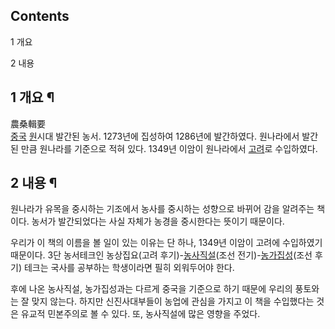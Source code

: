 ## Contents

    

1 개요

2 내용

## 1 개요 ¶

農桑輯要  
[중국](%EC%A4%91%EA%B5%AD.md) [원](%EC%9B%90.md)시대 발간된 농서. 1273년에 집성하여
1286년에 발간하였다. 원나라에서 발간된 만큼 원나라를 기준으로 적혀 있다. 1349년 이암이 원나라에서
[고려](%EA%B3%A0%EB%A0%A4.md)로 수입하였다.

## 2 내용 ¶

원나라가 유목을 중시하는 기조에서 농사를 중시하는 성향으로 바뀌어 감을 알려주는 책이다. 농서가 발간되었다는 사실 자체가 농경을 중시한다는
뜻이기 때문이다.  

  

우리가 이 책의 이름을 볼 일이 있는 이유는 단 하나, 1349년 이암이 고려에 수입하였기 때문이다. 3단 농서테크인 농상집요(고려
후기)-[농사직설](%EB%86%8D%EC%82%AC%EC%A7%81%EC%84%A4.md)(조선
전기)-[농가집성](%EB%86%8D%EA%B0%80%EC%A7%91%EC%84%B1.md)(조선 후기) 테크는 국사를 공부하는
학생이라면 필히 외워두어야 한다.

  

후에 나온 농사직설, 농가집성과는 다르게 중국을 기준으로 하기 때문에 우리의 풍토와는 잘 맞지 않는다. 하지만 신진사대부들이 농업에 관심을
가지고 이 책을 수입했다는 것은 유교적 민본주의로 볼 수 있다. 또, 농사직설에 많은 영향을 주었다.  


